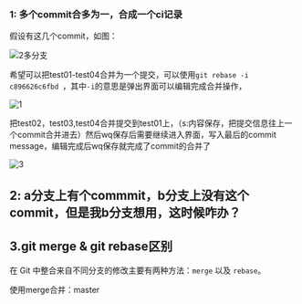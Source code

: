 

### 1: 多个commit合多为一，合成一个ci记录

假设有这几个commit，如图：

![2多分支](E:\internship\note\git\image\2多分支.png)

希望可以把test01-test04合并为一个提交，可以使用`git rebase -i c896626c6fbd `，其中`-i`的意思是弹出界面可以编辑完成合并操作，

![1](E:\internship\img\1.png)

把test02，test03,test04合并提交到test01上，（s:内容保存，把提交信息往上一个commit合并进去）然后wq保存后需要继续进入界面，写入最后的commit message，编辑完成后wq保存就完成了commit的合并了

![3](E:\internship\img\3.png)

## 2: a分支上有个commmit，b分支上没有这个commit，但是我b分支想用，这时候咋办？

## 3.git merge & git rebase区别

在 Git 中整合来自不同分支的修改主要有两种方法：`merge` 以及 `rebase`。

使用merge合并：master

